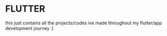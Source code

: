 # FLUTTER
this just contains all the projects/codes ive made throughout my flutter/app development journey  :) 
